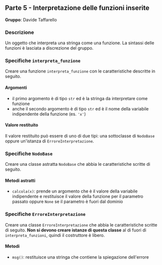 ## Parte 5 - Interpretazione delle funzioni inserite

**Gruppo**: Davide Taffarello

### Descrizione

Un oggetto che interpreta una stringa come una funzione. La sintassi delle
funzioni è lasciata a discrezione del gruppo.

### Specifiche `interpreta_funzione`

Creare una funzione `interpreta_funzione` con le caratteristiche descritte in
seguito.

#### Argomenti

- il primo argomento è di tipo `str` ed è la stringa da interpretare come
  funzione
- anche il secondo argomento è di tipo `str` ed è il nome della variabile
  indipendente della funzione (es. `'x'`)

#### Valore restituito

Il valore restituito può essere di uno di due tipi: una sottoclasse di
`NodoBase` oppure un'istanza di `ErroreInterpretazione`.

### Specifiche `NodoBase`

Creare una classe astratta `NodoBase` che abbia le caratteristiche scritte di
seguito.

#### Metodi astratti

- `calcola(x)`: prende un argomento che è il valore della variabile indipendente
  e restituisce il valore della funzione per il parametro passato oppure `None`
  se il parametro è fuori dal dominio

### Specifiche `ErroreInterpretazione`

Creare una classe `ErroreInterpretazione` che abbia le caratteristiche scritte
di seguito. **Non si devono creare istanze di questa classe** al di fuori di
`interpreta_funzioni`, quindi il costruttore è libero.

#### Metodi

- `msg()`: restituisce una stringa che contiene la spiegazione dell'errore
